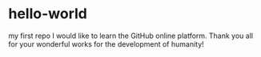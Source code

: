 # hello-world
my first repo
I would like to learn the GitHub online platform. 
Thank you all for your wonderful works for the development of humanity!
